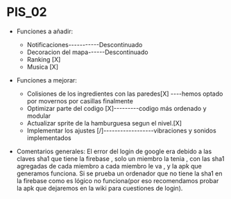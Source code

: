 # PIS_02
- Funciones a añadir:
    - Notificaciones-----------Descontinuado
    - Decoracion del mapa------Descontinuado
    - Ranking [X]
    - Musica [X]

- Funciones a mejorar:
    - Colisiones de los ingredientes con las paredes[X] ----hemos optado por movernos por casillas finalmente
    - Optimizar parte del codigo [X]---------codigo más ordenado y modular
    - Actualizar sprite de la hamburguesa segun el nivel.[X]
    - Implementar los ajustes [/]------------------vibraciones y sonidos implementados
    
    
- Comentarios generales:
    El error del login de google era debido a las claves sha1 que tiene la firebase , solo un miembro la tenia , con las sha1 agregadas de     cada miembro a cada miembro le va , y la apk que generamos funciona. Si se prueba un ordenador que no tiene la sha1 en la firebase         como es lógico no funciona(por eso recomendamos probar la apk que dejaremos en la wiki para cuestiones de login).
    
    
